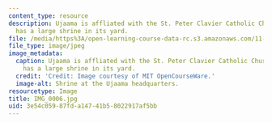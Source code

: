 ```yaml
---
content_type: resource
description: Ujaama is affliated with the St. Peter Clavier Catholic Church, and it
  has a large shrine in its yard.
file: /media/https%3A/open-learning-course-data-rc.s3.amazonaws.com/11-945-katrina-practicum-spring-2006/3e54c05987fda14741b58022917af5bb_IMG_0006.jpg
file_type: image/jpeg
image_metadata:
  caption: Ujaama is affliated with the St. Peter Clavier Catholic Church, and it
    has a large shrine in its yard.
  credit: 'Credit: Image courtesy of MIT OpenCourseWare.'
  image-alt: Shrine at the Ujaama headquarters.
resourcetype: Image
title: IMG_0006.jpg
uid: 3e54c059-87fd-a147-41b5-8022917af5bb
---
```


